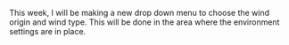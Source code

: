 This week, I will be making a new drop down menu to choose the wind origin and wind type. This will be done in the area where the environment settings are in place.
